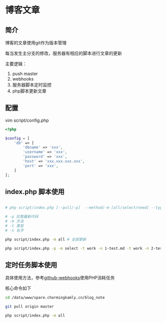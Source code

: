 # 博客文章

## 简介

博客的文章使用git作为版本管理

每当发生主分支的修改，服务器有相应的脚本进行文章的更新

主要逻辑：

1. push master
2. webhooks
3. 服务器脚本定时监控
4. php脚本更新文章 


## 配置

vim script/config.php

```php
<?php 

$config = [
    'db' => [
        'dbname' => 'xxx',
        'username' => 'xxx',
        'password' => 'xxx',
        'host' => 'xxx.xxx.xxx.xxx',
        'port' => 'xxx',
    ]
];
```


## index.php 脚本使用


```bash

# php script/index.php [--pull/-p]  --method/-m [all/select/need] --type/-t [article/work] --name/-n [name]

# -p 拉取最新代码
# -m 方法
# -t 类型
# -n 名字

php script/index.php -m all # 全部更新

php script/index.php -p -m select -t work -n 1-test.md -t work -n 2-test.php # 拉取最新代码 更新 work/1-test.md work/2-test.md

```

## 定时任务脚本使用

具体使用方法，参考[github-webhooks](https://github.com/kamly/github-webhooks)使用PHP消耗任务

核心命令如下

```bash
cd /data/www/spare.charmingkamly.cn/blog_note

git pull origin master

php script/index.php -m all
```


